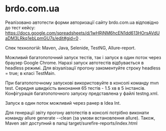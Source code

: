 # brdo.com.ua

Реалізовано автотести форми авторизації сайту brdo.com.ua відповідно до тест кейсу:
https://docs.google.com/spreadsheets/d/1wHRjNM6hcEN1dd613HOrsAVdUaDM3LRkq1ebLpmGU7s/edit#gid=0 . 

Спек технологій: Maven, Java, Selenide, TestNG, Allure-report.

Можливий багатопоточний запуск тестів, так і запуск в один поток через браузер Google Chrome. 
Наразі запуск автотестів відбувається в headless режимі. Для візуалізації прогону закоментуйте строку  headless = true; 
в класі TestMain.

При багатопоточному запускові використовуйте в консолі команду mvn test. Середня швидкість виконання 65 тестів - 1.5 хв в 5 інстансів.
Конфігурація багатопоточного запуску представлена у файлі testng.xml. 

Запуск в один поток можливий через ранер в Idea Int.

Для генерації звіту прогону автотестів в консолі потрібно виконати команду allure generate --clean (за умови встановлення allure).
Також, Maven звіт доступний в папці target/surefire-reports/index.html
